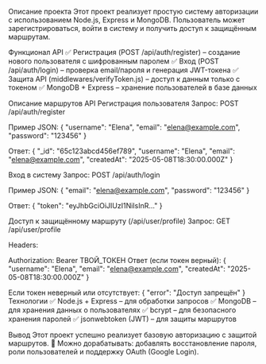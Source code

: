 Описание проекта
Этот проект реализует простую систему авторизации с использованием Node.js, Express и MongoDB. Пользователь может зарегистрироваться, войти в систему и получить доступ к защищённым маршрутам.

Функционал API
✅ Регистрация (POST /api/auth/register) – создание нового пользователя с шифрованным паролем ✅ Вход (POST /api/auth/login) – проверка email/пароля и генерация JWT-токена ✅ Защита API (middlewares/verifyToken.js) – доступ к данным только с токеном ✅ MongoDB + Express – хранение пользователей в базе данных

Описание маршрутов API
Регистрация пользователя
Запрос: POST /api/auth/register

Пример JSON:
{
  "username": "Elena",
  "email": "elena@example.com",
  "password": "123456"
}

Ответ:
{
  "_id": "65c123abcd456ef789",
  "username": "Elena",
  "email": "elena@example.com",
  "createdAt": "2025-05-08T18:30:00.000Z"
}

Вход в систему
Запрос: POST /api/auth/login

Пример JSON:
{
  "email": "elena@example.com",
  "password": "123456"
}

Ответ:
{
  "token": "eyJhbGciOiJIUzI1NiIsInR..."
}

Доступ к защищённому маршруту (/api/user/profile)
Запрос: GET /api/user/profile

Headers:

Authorization: Bearer ТВОЙ_ТОКЕН
Ответ (если токен верный):
{
  "username": "Elena",
  "email": "elena@example.com",
  "createdAt": "2025-05-08T18:30:00.000Z"
}

Если токен неверный или отсутствует:
{
  "error": "Доступ запрещён"
}
Технологии
✅ Node.js + Express – для обработки запросов ✅ MongoDB – для хранения данных о пользователях ✅ bcrypt – для безопасного хранения паролей ✅ jsonwebtoken (JWT) – для защиты маршрутов

Вывод
Этот проект успешно реализует базовую авторизацию с защитой маршрутов. 📌 Можно дорабатывать: добавлять восстановление пароля, роли пользователей и поддержку OAuth (Google Login).